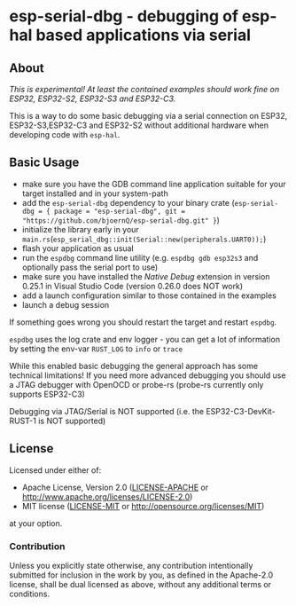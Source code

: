 # esp-serial-dbg - debugging of esp-hal based applications via serial

## About

_This is experimental! At least the contained examples should work fine on ESP32, ESP32-S2, ESP32-S3 and ESP32-C3._

This is a way to do some basic debugging via a serial connection on ESP32, ESP32-S3,ESP32-C3 and ESP32-S2 without additional hardware when developing code with `esp-hal`.

## Basic Usage

- make sure you have the GDB command line application suitable for your target installed and in your system-path
- add the `esp-serial-dbg` dependency to your binary crate (`esp-serial-dbg = { package = "esp-serial-dbg", git = "https://github.com/bjoernQ/esp-serial-dbg.git" }`)
- initialize the library early in your `main.rs`(`esp_serial_dbg::init(Serial::new(peripherals.UART0));`)
- flash your application as usual
- run the `espdbg` command line utility (e.g. `espdbg gdb esp32s3` and optionally pass the serial port to use)
- make sure you have installed the _Native Debug_ extension in version 0.25.1 in Visual Studio Code (version 0.26.0 does NOT work)
- add a launch configuration similar to those contained in the examples
- launch a debug session

If something goes wrong you should restart the target and restart `espdbg`.

`espdbg` uses the log crate and env logger - you can get a lot of information by setting the env-var `RUST_LOG` to `info` or `trace`

While this enabled basic debugging the general approach has some technical limitations!
If you need more advanced debugging you should use a JTAG debugger with OpenOCD or probe-rs (probe-rs currently only supports ESP32-C3)

Debugging via JTAG/Serial is NOT supported (i.e. the ESP32-C3-DevKit-RUST-1 is NOT supported)

## License

Licensed under either of:

- Apache License, Version 2.0 ([LICENSE-APACHE](LICENSE-APACHE) or http://www.apache.org/licenses/LICENSE-2.0)
- MIT license ([LICENSE-MIT](LICENSE-MIT) or http://opensource.org/licenses/MIT)

at your option.

### Contribution

Unless you explicitly state otherwise, any contribution intentionally submitted for inclusion in
the work by you, as defined in the Apache-2.0 license, shall be dual licensed as above, without
any additional terms or conditions.
